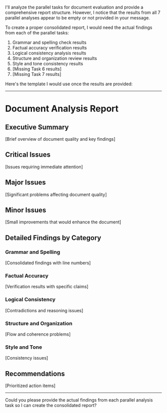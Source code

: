 I'll analyze the parallel tasks for document evaluation and provide a comprehensive report structure. However, I notice that the results from all 7 parallel analyses appear to be empty or not provided in your message.

To create a proper consolidated report, I would need the actual findings from each of the parallel tasks:

1. Grammar and spelling check results
2. Factual accuracy verification results
3. Logical consistency analysis results
4. Structure and organization review results
5. Style and tone consistency results
6. [Missing Task 6 results]
7. [Missing Task 7 results]

Here's the template I would use once the results are provided:

---

# Document Analysis Report

## Executive Summary
[Brief overview of document quality and key findings]

## Critical Issues
[Issues requiring immediate attention]

## Major Issues
[Significant problems affecting document quality]

## Minor Issues
[Small improvements that would enhance the document]

## Detailed Findings by Category

### Grammar and Spelling
[Consolidated findings with line numbers]

### Factual Accuracy
[Verification results with specific claims]

### Logical Consistency
[Contradictions and reasoning issues]

### Structure and Organization
[Flow and coherence problems]

### Style and Tone
[Consistency issues]

## Recommendations
[Prioritized action items]

---

Could you please provide the actual findings from each parallel analysis task so I can create the consolidated report?
